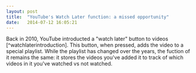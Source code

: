 ```yaml
---
layout: post 
title:  "YouTube's Watch Later function: a missed opportunity"
date:   2014-07-12 16:05:21
---
```


Back in 2010, YouTube introducted a "watch later" button to videos [^watchlaterintroduction]. This button, when pressed, adds the video to a special playlist. While the playlist has changed over the years, the fuction of it remains the same: it stores the videos you've added it to track of which videos in it you've watched vs not watched.
